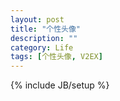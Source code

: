 ```yaml
---
layout: post
title: "个性头像"
description: ""
category: Life
tags: [个性头像, V2EX]
---
```

{% include JB/setup %}
 